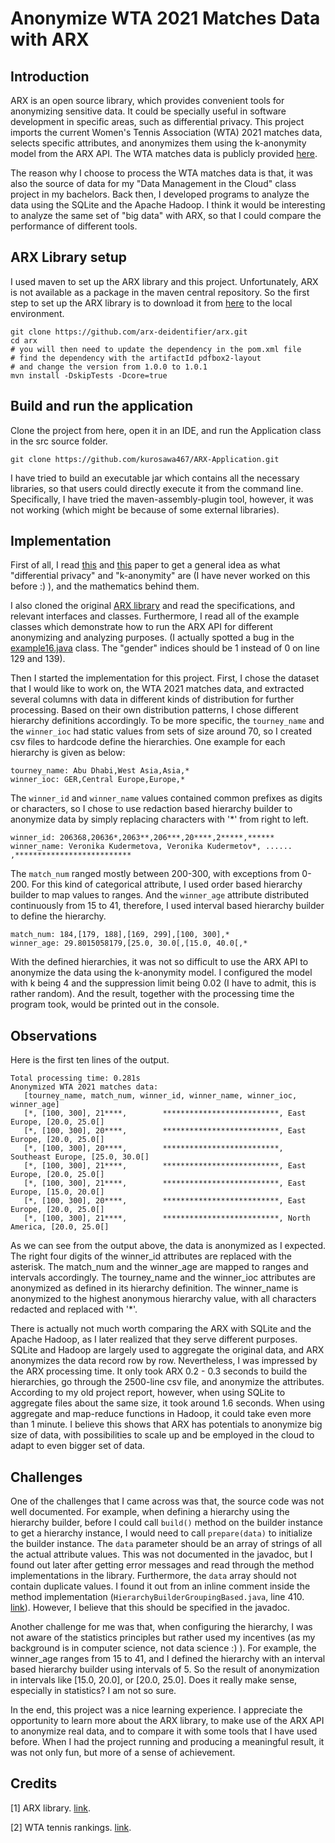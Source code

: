 # Anonymize WTA 2021 Matches Data with ARX

## Introduction
ARX is an open source library, which provides convenient tools for anonymizing sensitive data. It could be specially useful in software development in specific areas, such as differential privacy.
This project imports the current Women's Tennis Association (WTA) 2021 matches data, selects specific attributes, and anonymizes them using the k-anonymity model from the ARX API. The WTA matches data is publicly provided [here](https://github.com/JeffSackmann/tennis_wta).

The reason why I choose to process the WTA matches data is that, it was also the source of data for my "Data Management in the Cloud" class project in my bachelors.
Back then, I developed programs to analyze the data using the SQLite and the Apache Hadoop. I think it would be interesting to analyze the same set of "big data" with ARX, so that I could compare the performance of different tools.

## ARX Library setup
I used maven to set up the ARX library and this project. Unfortunately, ARX is not available as a package in the maven central repository. So the first step to set up the ARX library is to download it from [here](https://github.com/arx-deidentifier/arx) to the local environment.
```shell
git clone https://github.com/arx-deidentifier/arx.git
cd arx
# you will then need to update the dependency in the pom.xml file
# find the dependency with the artifactId pdfbox2-layout 
# and change the version from 1.0.0 to 1.0.1
mvn install -DskipTests -Dcore=true
```

## Build and run the application
Clone the project from here, open it in an IDE, and run the Application class in the src source folder.
```shell
git clone https://github.com/kurosawa467/ARX-Application.git
```
I have tried to build an executable jar which contains all the necessary libraries, so that users could directly execute it from the command line. Specifically, I have tried the maven-assembly-plugin tool, however, it was not working (which might be because of some external libraries).

## Implementation
First of all, I read [this](https://dl.acm.org/doi/10.1142/S0218488502001648) and [this](https://ieeexplore.ieee.org/document/4221659) paper to get a general idea as what "differential privacy" and "k-anonymity" are (I have never worked on this before :) ), and the mathematics behind them.

I also cloned the original [ARX library](https://github.com/arx-deidentifier/arx.git) and read the specifications, and relevant interfaces and classes. Furthermore, I read all of the example classes which demonstrate how to run the ARX API for different anonymizing and analyzing purposes. (I actually spotted a bug in the [example16.java](https://github.com/arx-deidentifier/arx/blob/master/src/example/org/deidentifier/arx/examples/Example16.java) class. The "gender" indices should be 1 instead of 0 on line 129 and 139).

Then I started the implementation for this project. First, I chose the dataset that I would like to work on, the WTA 2021 matches data, and extracted several columns with data in different kinds of distribution for further processing. Based on their own distribution patterns, I chose different hierarchy definitions accordingly. 
To be more specific, the ```tourney_name``` and the ```winner_ioc``` had static values from sets of size around 70, so I created csv files to hardcode define the hierarchies. 
One example for each hierarchy is given as below:
```
tourney_name: Abu Dhabi,West Asia,Asia,*
winner_ioc: GER,Central Europe,Europe,*
```
The ```winner_id``` and ```winner_name``` values contained common prefixes as digits or characters, so I chose to use redaction based hierarchy builder to anonymize data by simply replacing characters with '*' from right to left.
```
winner_id: 206368,20636*,2063**,206***,20****,2*****,******
winner_name: Veronika Kudermetova, Veronika Kudermetov*, ...... ,**************************
```
The ```match_num``` ranged mostly between 200-300, with exceptions from 0-200. For this kind of categorical attribute, I used order based hierarchy builder to map values to ranges. And the ```winner_age``` attribute distributed continuously from 15 to 41, therefore, I used interval based hierarchy builder to define the hierarchy.
```
match_num: 184,[179, 188],[169, 299],[100, 300],*
winner_age: 29.8015058179,[25.0, 30.0[,[15.0, 40.0[,*
```
With the defined hierarchies, it was not so difficult to use the ARX API to anonymize the data using the k-anonymity model. I configured the model with k being 4 and the suppression limit being 0.02 (I have to admit, this is rather random). And the result, together with the processing time the program took, would be printed out in the console.

## Observations
Here is the first ten lines of the output.
```
Total processing time: 0.281s
Anonymized WTA 2021 matches data:
   [tourney_name, match_num, winner_id, winner_name, winner_ioc, winner_age]
   [*, [100, 300], 21****,        **************************, East Europe, [20.0, 25.0[]
   [*, [100, 300], 20****,        **************************, East Europe, [20.0, 25.0[]
   [*, [100, 300], 20****,        **************************, Southeast Europe, [25.0, 30.0[]
   [*, [100, 300], 21****,        **************************, East Europe, [20.0, 25.0[]
   [*, [100, 300], 21****,        **************************, East Europe, [15.0, 20.0[]
   [*, [100, 300], 20****,        **************************, East Europe, [20.0, 25.0[]
   [*, [100, 300], 21****,        **************************, North America, [20.0, 25.0[]
```
As we can see from the output above, the data is anonymized as I expected. The right four digits of the winner_id attributes are replaced with the asterisk. The match_num and the winner_age are mapped to ranges and intervals accordingly. The tourney_name and the winner_ioc attributes are anonymized as defined in its hierarchy definition.
The winner_name is anonymized to the highest anonymous hierarchy value, with all characters redacted and replaced with '*'.

There is actually not much worth comparing the ARX with SQLite and the Apache Hadoop, as I later realized that they serve different purposes. SQLite and Hadoop are largely used to aggregate the original data, and ARX anonymizes the data record row by row.
Nevertheless, I was impressed by the ARX processing time. It only took ARX 0.2 - 0.3 seconds to build the hierarchies, go through the 2500-line csv file, and anonymize the attributes. According to my old project report, however, when using SQLite to aggregate files about the same size, it took around 1.6 seconds. When using aggregate and map-reduce functions in Hadoop, it could take even more than 1 minute.
I believe this shows that ARX has potentials to anonymize big size of data, with possibilities to scale up and be employed in the cloud to adapt to even bigger set of data.

## Challenges
One of the challenges that I came across was that, the source code was not well documented. For example, when defining a hierarchy using the hierarchy builder, before I could call ```build()``` method on the builder instance to get a hierarchy instance, I would need to call ```prepare(data)``` to initialize the builder instance. The ```data``` parameter should be an array of strings of all the actual attribute values. This was not documented in the javadoc, but I found out later after getting error messages and read through the method implementations in the library.
Furthermore, the ```data``` array should not contain duplicate values. I found it out from an inline comment inside the method implementation (```HierarchyBuilderGroupingBased.java```, line 410. [link](https://github.com/arx-deidentifier/arx/blob/master/src/main/org/deidentifier/arx/aggregates/HierarchyBuilderGroupingBased.java)). However, I believe that this should be specified in the javadoc.

Another challenge for me was that, when configuring the hierarchy, I was not aware of the statistics principles but rather used my incentives (as my background is in computer science, not data science :) ). For example, the winner_age ranges from 15 to 41, and I defined the hierarchy with an interval based hierarchy builder using intervals of 5. So the result of anonymization in intervals like [15.0, 20.0], or [20.0, 25.0]. Does it really make sense, especially in statistics? I am not so sure.

In the end, this project was a nice learning experience. I appreciate the opportunity to learn more about the ARX library, to make use of the ARX API to anonymize real data, and to compare it with some tools that I have used before. When I had the project running and producing a meaningful result, it was not only fun, but more of a sense of achievement.

## Credits
[1] ARX library. [link](https://github.com/arx-deidentifier/arx).

[2] WTA tennis rankings. [link](https://github.com/JeffSackmann/tennis_wta).
